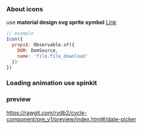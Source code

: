 ### About icons
use **material design svg sprite symbol**  [Link](https://material.io/icons/)
```js
// example
Icon({
  props$: Observable.of({
    DOM: DomSource,
    name: 'file.file_download'
  })
})
```

### Loading animation use spinkit

### preview
https://rawgit.com/rydb2/cycle-component/pre_v1/preview/index.html#/date-picker